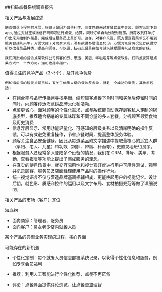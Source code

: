 ##扫码点餐系统调查报告

相关产品与发展综述

	随着微信小程序的发展，扫码点餐因为其便利性、高效性越来越在餐饮业中普及。顾客无需下载app,通过支付宝或微信扫码即可进行点餐、结算，同时订单自动分配到厨房，厨房收到订单打印出来开始制作菜品，完成后由服务员上菜即可。这样，对客户来说，既方便查看菜单又不用到服务台排队买单，方便快捷；对商家来说，所有数据都是信息化的，方便对点餐情况进行数据分析以改善菜品种类、提高利润等，可以说，扫码点餐是在如今越来越受顾客以及商家的青睐。

	我们所熟知的餐饮点菜软件公司有客如云、思迅、美团、哗啦啦等等点餐软件，扫码点餐算是点菜方式中一个大方向，运用也越来越广。

值得关注的竞争产品（3~5个），及其竞争优势

	例如海底捞的智能点餐系统，有关于优质火锅的餐饮服务业，就是一个成功的案例，其优点包括：

- 在翻台率与品牌传播间寻找平衡，缩短顾客点餐下单时间和买单后停留时间的同时，向顾客传达海底捞品牌文化和活动。
- 点菜更省心，面对顾客的个性化需求，点餐系统能自动保存顾客私人定制的锅底类型，推荐适合锅底的专属味碟和不同份量的多人套餐，分析顾客最爱食物及历史消费
- 信息浮层显示、常用功能轻量化、可感知的层级关系以及清晰明确的操作反馈，可以有效避免重复操作，节省点餐时间，提高整体服务体验。
- 顾客关注食品安全健康，因此从每道菜品的文字描述中提取最核心的适宜人群（孕妇、老人、儿童）和功效（润肺、降脂、补血等），更直观地进行展示。
- 根据服务人员经常多人登陆多个设备的情况，我们在 CRM、排号、美甲、考勤、查看报表等功能上提出了集成服务的理念。
- 在真实的使用场景中，就交互易用性和视觉喜好度进行用户可用性测试，观察并记录顾客、服务员及店面经理使用产品时的操作行为。
- 统一视觉语言不仅与营造品牌基调相辅相成，更能唤起用户的视觉记忆。设计后期，就色彩、质感和控件的运用以及文字布局、食材拍摄规范等做了详细说明。
  

相关产品的市场（客户）定位

海底捞

- 面向商家：管理者、服务员
- 面向客户：男女老少店内就餐人员



某个产品的典型业务实现的过程，核心界面

可能存在的新机遇

- 个性化定制：每个就餐人员信息都被系统记录，以获得个性化信息和服务，例如专享会员福利

- 推荐：利用人工智能进行个性化推荐，点餐不再茫然
- 评论：点餐界面提供评论浏览，让点餐更加理智
  


